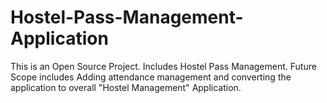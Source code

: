 # Hostel-Pass-Management-Application

This is an Open Source Project.
Includes Hostel Pass Management.
Future Scope includes Adding attendance management and converting the application to overall "Hostel Management" Application.
